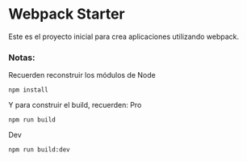 # Webpack Starter

Este es el proyecto inicial para crea aplicaciones utilizando webpack.

### Notas:
Recuerden reconstruir los módulos de Node

```
npm install
```

Y para construir el build, recuerden:
Pro
```
npm run build
```
Dev
```
npm run build:dev
```